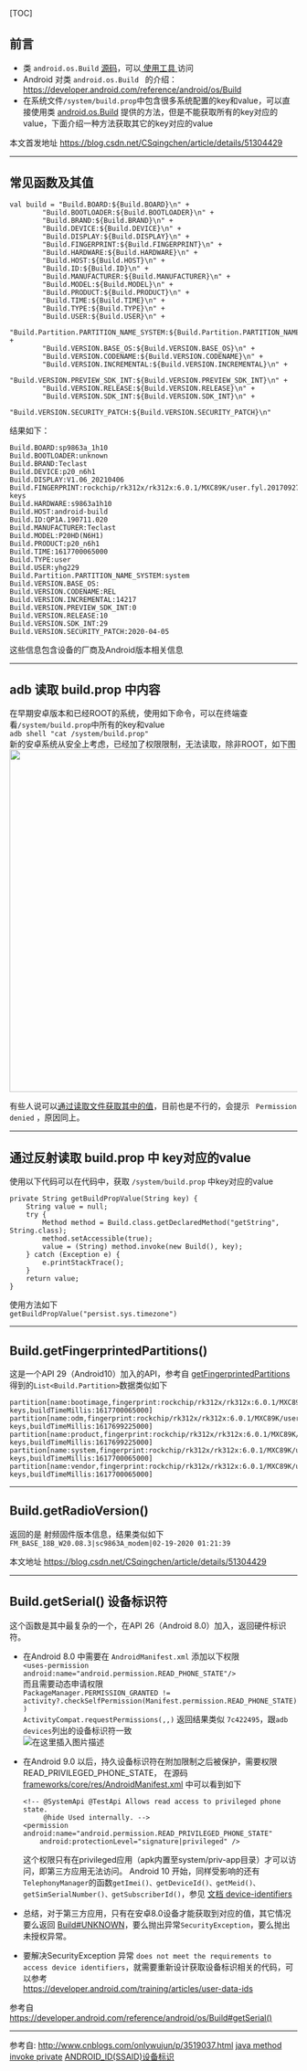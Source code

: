 
[TOC]

## 前言
- 类 `android.os.Build` [源码](https://android.googlesource.com/platform/frameworks/base/+/master/core/java/android/os/Build.java)，可以[ 使用工具 ](https://suying555.net/auth/register?code=8ogy) 访问
- Android 对类 `android.os.Build ` 的介绍：  <https://developer.android.com/reference/android/os/Build>
- 在系统文件`/system/build.prop`中包含很多系统配置的key和value，可以直接使用类 [android.os.Build](https://developer.android.com/reference/android/os/Build) 提供的方法，但是不能获取所有的key对应的value，下面介绍一种方法获取其它的key对应的value

本文首发地址 <https://blog.csdn.net/CSqingchen/article/details/51304429>


---

## 常见函数及其值
```
val build = "Build.BOARD:${Build.BOARD}\n" +
        "Build.BOOTLOADER:${Build.BOOTLOADER}\n" +
        "Build.BRAND:${Build.BRAND}\n" +
        "Build.DEVICE:${Build.DEVICE}\n" +
        "Build.DISPLAY:${Build.DISPLAY}\n" +
        "Build.FINGERPRINT:${Build.FINGERPRINT}\n" +
        "Build.HARDWARE:${Build.HARDWARE}\n" +
        "Build.HOST:${Build.HOST}\n" +
        "Build.ID:${Build.ID}\n" +
        "Build.MANUFACTURER:${Build.MANUFACTURER}\n" +
        "Build.MODEL:${Build.MODEL}\n" +
        "Build.PRODUCT:${Build.PRODUCT}\n" +
        "Build.TIME:${Build.TIME}\n" +
        "Build.TYPE:${Build.TYPE}\n" +
        "Build.USER:${Build.USER}\n" +
        "Build.Partition.PARTITION_NAME_SYSTEM:${Build.Partition.PARTITION_NAME_SYSTEM}\n" +
        "Build.VERSION.BASE_OS:${Build.VERSION.BASE_OS}\n" +
        "Build.VERSION.CODENAME:${Build.VERSION.CODENAME}\n" +
        "Build.VERSION.INCREMENTAL:${Build.VERSION.INCREMENTAL}\n" +
        "Build.VERSION.PREVIEW_SDK_INT:${Build.VERSION.PREVIEW_SDK_INT}\n" +
        "Build.VERSION.RELEASE:${Build.VERSION.RELEASE}\n" +
        "Build.VERSION.SDK_INT:${Build.VERSION.SDK_INT}\n" +
        "Build.VERSION.SECURITY_PATCH:${Build.VERSION.SECURITY_PATCH}\n"
```
结果如下：
```
Build.BOARD:sp9863a_1h10
Build.BOOTLOADER:unknown
Build.BRAND:Teclast
Build.DEVICE:p20_n6h1
Build.DISPLAY:V1.06_20210406
Build.FINGERPRINT:rockchip/rk312x/rk312x:6.0.1/MXC89K/user.fyl.20170927.202757:userdebug/test-keys
Build.HARDWARE:s9863a1h10
Build.HOST:android-build
Build.ID:QP1A.190711.020
Build.MANUFACTURER:Teclast
Build.MODEL:P20HD(N6H1)
Build.PRODUCT:p20_n6h1
Build.TIME:1617700065000
Build.TYPE:user
Build.USER:yhg229
Build.Partition.PARTITION_NAME_SYSTEM:system
Build.VERSION.BASE_OS:
Build.VERSION.CODENAME:REL
Build.VERSION.INCREMENTAL:14217
Build.VERSION.PREVIEW_SDK_INT:0
Build.VERSION.RELEASE:10
Build.VERSION.SDK_INT:29
Build.VERSION.SECURITY_PATCH:2020-04-05
```
这些信息包含设备的厂商及Android版本相关信息

---

## adb 读取 build.prop 中内容
在早期安卓版本和已经ROOT的系统，使用如下命令，可以在终端查看`/system/build.prop`中所有的key和value  
`adb shell "cat /system/build.prop"`   
新的安卓系统从安全上考虑，已经加了权限限制，无法读取，除非ROOT，如下图    
<img src="https://pic.chenjim.com/20210429162917.png-blog" width = "600"/>

有些人说可以[通过读取文件获取其中的值](https://blog.csdn.net/lzy0168/article/details/56481535)，目前也是不行的，会提示 ` Permission denied` ，原因同上。


---
## 通过反射读取 build.prop 中 key对应的value

使用以下代码可以在代码中，获取 `/system/build.prop` 中key对应的value
```
private String getBuildPropValue(String key) {
    String value = null;
    try {
        Method method = Build.class.getDeclaredMethod("getString", String.class);
        method.setAccessible(true);
        value = (String) method.invoke(new Build(), key);
    } catch (Exception e) {
        e.printStackTrace();
    }
    return value;
}
```
使用方法如下  
`getBuildPropValue("persist.sys.timezone")`

---

## Build.getFingerprintedPartitions()

这是一个API 29（Android10）加入的API，参考自 [getFingerprintedPartitions](https://developer.android.com/reference/android/os/Build#getFingerprintedPartitions())  
得到的`List<Build.Partition>`数据类似如下
```
partition[name:bootimage,fingerprint:rockchip/rk312x/rk312x:6.0.1/MXC89K/user.fyl.20170927.202757:userdebug/test-keys,buildTimeMillis:1617700065000]
partition[name:odm,fingerprint:rockchip/rk312x/rk312x:6.0.1/MXC89K/user.fyl.20170927.202757:userdebug/test-keys,buildTimeMillis:1617699225000]
partition[name:product,fingerprint:rockchip/rk312x/rk312x:6.0.1/MXC89K/user.fyl.20170927.202757:userdebug/test-keys,buildTimeMillis:1617699225000]
partition[name:system,fingerprint:rockchip/rk312x/rk312x:6.0.1/MXC89K/user.fyl.20170927.202757:userdebug/test-keys,buildTimeMillis:1617700065000]
partition[name:vendor,fingerprint:rockchip/rk312x/rk312x:6.0.1/MXC89K/user.fyl.20170927.202757:userdebug/test-keys,buildTimeMillis:1617700065000]
```

---

##  Build.getRadioVersion()
返回的是 射频固件版本信息，结果类似如下  
`FM_BASE_18B_W20.08.3|sc9863A_modem|02-19-2020 01:21:39`

本文地址 <https://blog.csdn.net/CSqingchen/article/details/51304429>

---

## Build.getSerial()  设备标识符

这个函数是其中最复杂的一个，在API 26（Android 8.0）加入，返回硬件标识符。


- 在Android 8.0 中需要在 `AndroidManifest.xml` 添加以下权限  
  `<uses-permission android:name="android.permission.READ_PHONE_STATE"/>`  
  而且需要动态申请权限  
  `PackageManager.PERMISSION_GRANTED != activity?.checkSelfPermission(Manifest.permission.READ_PHONE_STATE))`  
  `ActivityCompat.requestPermissions(,,)`
  返回结果类似 `7c422495`，跟`adb devices`列出的设备标识符一致  
  ![在这里插入图片描述](https://img-blog.csdnimg.cn/20210430103757287.png)
- 在Android 9.0 以后，持久设备标识符在附加限制之后被保护，需要权限 READ_PRIVILEGED_PHONE_STATE，
  在源码 [frameworks/core/res/AndroidManifest.xml](https://android.googlesource.com/platform/frameworks/base.git/+/refs/heads/master/core/res/AndroidManifest.xml) 中可以看到如下
  ```
  <!-- @SystemApi @TestApi Allows read access to privileged phone state.
       @hide Used internally. -->
  <permission android:name="android.permission.READ_PRIVILEGED_PHONE_STATE"
      android:protectionLevel="signature|privileged" />
  ```
  这个权限只有在privileged应用（apk内置至system/priv-app目录）才可以访问，即第三方应用无法访问。
  Android 10 开始，同样受影响的还有`TelephonyManager`的函数`getImei()、getDeviceId()、getMeid()、getSimSerialNumber()、getSubscriberId()`，参见 [文档 device-identifiers](https://source.android.com/devices/tech/config/device-identifiers)

- 总结，对于第三方应用，只有在安卓8.0设备才能获取到对应的值，其它情况要么返回 [Build#UNKNOWN](https://developer.android.com/reference/android/os/Build#UNKNOWN)，要么抛出异常`SecurityException`，要么抛出未授权异常。

- 要解决SecurityException 异常 `does not meet the requirements to access device identifiers`，就需要重新设计获取设备标识相关的代码，可以参考  
  <https://developer.android.com/training/articles/user-data-ids>

参考自 <https://developer.android.com/reference/android/os/Build#getSerial()>

---


参考自:
<http://www.cnblogs.com/onlywujun/p/3519037.html>
[java method invoke private](http://zhidao.baidu.com/link?url=CQoHbljbFb9bmfPFDjAqcYU5rnt-ggKqyFlxJZKdMz-lVXDtvRvY1WB1fGZsawhrR_HWF7JI5UU9tuFEN2Q-2K)
[ANDROID_ID(SSAID)设备标识](https://www.jianshu.com/p/076fef09c399)